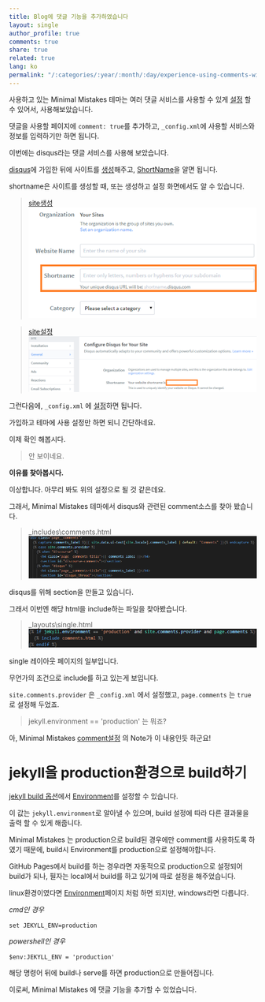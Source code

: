 ```yaml
---
title: Blog에 댓글 기능을 추가하였습니다
layout: single
author_profile: true
comments: true
share: true
related: true
lang: ko
permalink: "/:categories/:year/:month/:day/experience-using-comments-with-minimal-mistakes"
---
```


사용하고 있는 Minimal Mistakes 테마는 여러 댓글 서비스를 사용할 수 있게 [설정](https://mmistakes.github.io/minimal-mistakes/docs/configuration/#comments) 할 수 있어서, 사용해보았습니다.

댓글을 사용할 페이지에 `comment: true`를 추가하고, `_config.xml`에 사용할 서비스와 정보를 입력하기만 하면 됩니다.

이번에는 disqus라는 댓글 서비스를 사용해 보았습니다.

[disqus](https://disqus.com/)에 가입한 뒤에 사이트를 [생성](http://disqus.com/admin/create)해주고, [ShortName](https://help.disqus.com/en/articles/1717111-what-s-a-shortname)을 알면 됩니다. 

shortname은 사이트를 생성할 때, 또는 생성하고 설정 화면에서도 알 수 있습니다.

>[site생성](http://disqus.com/admin/create)
>  ![shortname](\assets\images\2019-11-03-experience-using-comments-with-minimal-mistakes\create-site.png)
> 

>[site설정](https://disqus.com/admin/settings/general/)
>  ![shortname](/assets\images\2019-11-03-experience-using-comments-with-minimal-mistakes\shortname.png)
> 

그런다음에, `_config.xml` 에 [설정](https://mmistakes.github.io/minimal-mistakes/docs/configuration/#disqus)하면 됩니다.

가입하고 테마에 사용 설정만 하면 되니 간단하네요.

이제 확인 해봅시다.

> 안 보이네요.
> 

**이유를 찾아봅시다.**

이상합니다. 아무리 봐도 위의 설정으로 될 것 같은데요.

그래서, Minimal Mistakes 테마에서 disqus와 관련된 comment소스를 찾아 봤습니다.

> \_includes\comments.html
> ![comments.html](/assets\images\2019-11-03-experience-using-comments-with-minimal-mistakes\comments.png)
> 

disqus를 위해 section을 만들고 있습니다.

그래서 이번엔 해당 html을 include하는 파일을 찾아봤습니다.

> \_layouts\single.html
> ![single](\assets\images\2019-11-03-experience-using-comments-with-minimal-mistakes\single.png)
> 

single 레이아웃 페이지의 일부입니다.

무언가의 조건으로 include를 하고 있는게 보입니다.

`site.comments.provider` 은 `_config.xml` 에서 설정했고, `page.comments` 는 `true` 로 설정해 두었죠.

> jekyll.environment == 'production' 는 뭐죠?
> 

아, Minimal Mistakes  [comment설정](https://mmistakes.github.io/minimal-mistakes/docs/configuration/#comments) 의 Note가 이 내용인듯 하군요!

# jekyll을 production환경으로 build하기

[jekyll build 옵션](https://jekyllrb.com/docs/configuration/options/#build-command-options)에서 [Environment](https://jekyllrb.com/docs/configuration/environments/)를 설정할 수 있습니다.

이 값는 `jekyll.environment`로 알아낼 수 있으며,  build 설정에 따라 다른 결과물을 출력 할 수 있게 해줍니다.

Minimal Mistakes 는 production으로 build된 경우에만 comment를 사용하도록 하였기 때문에, build시 Environment를 production으로 설정해야합니다.

GitHub Pages에서 build를 하는 경우라면 자동적으로 production으로 설정되어 build가 되나, 필자는 local에서 build를 하고 있기에 따로 설정을 해주었습니다.

linux환경이였다면 [Environment](https://jekyllrb.com/docs/configuration/environments/)페이지 처럼 하면 되지만, windows라면 다릅니다.

*cmd인 경우*
```
set JEKYLL_ENV=production
```

*powershell인 경우*
```
$env:JEKYLL_ENV = 'production'
```

해당 명령어 뒤에 build나 serve를 하면 production으로 만들어집니다.

이로써, Minimal Mistakes 에 댓글 기능을 추가할 수 있었습니다.
